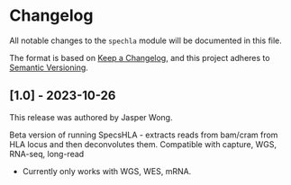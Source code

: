 # Changelog

All notable changes to the `spechla` module will be documented in this file.

The format is based on [Keep a Changelog](https://keepachangelog.com/en/1.0.0/),
and this project adheres to [Semantic Versioning](https://semver.org/spec/v2.0.0.html).

## [1.0] - 2023-10-26

This release was authored by Jasper Wong.

Beta version of running SpecsHLA - extracts reads from bam/cram from HLA locus and then deconvolutes them.
Compatible with capture, WGS, RNA-seq, long-read

- Currently only works with WGS, WES, mRNA.
